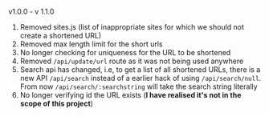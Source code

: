 v1.0.0 - v 1.1.0

1. Removed sites.js (list of inappropriate sites for which we should not create a shortened URL)
2. Removed max length limit for the short urls
3. No longer checking for uniqueness for the URL to be shortened
4. Removed `/api/update/url` route as it was not being used anywhere
5. Search api has changed, i.e, to get a list of all shortened URLs, there is a new API `/api/search` instead of a earlier hack of using `/api/search/null`. From now `/api/search/:searchstring` will take the search string literally
6. No longer verifying id the URL exists (**I have realised it's not in the scope of this project**)